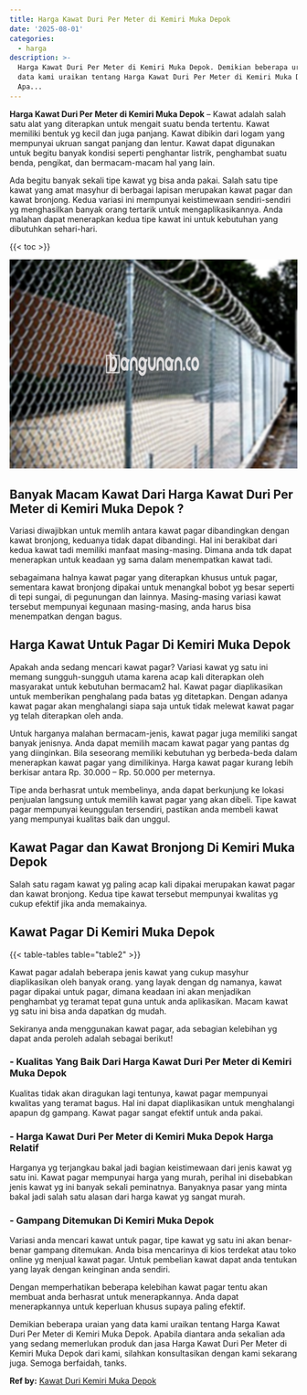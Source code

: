 ```yaml
---
title: Harga Kawat Duri Per Meter di Kemiri Muka Depok
date: '2025-08-01'
categories:
  - harga
description: >-
  Harga Kawat Duri Per Meter di Kemiri Muka Depok. Demikian beberapa uraian yang
  data kami uraikan tentang Harga Kawat Duri Per Meter di Kemiri Muka Depok.
  Apa...
---
```


**Harga Kawat Duri Per Meter di Kemiri Muka Depok** – Kawat adalah salah satu alat yang diterapkan untuk mengait suatu benda tertentu. Kawat memiliki bentuk yg kecil dan juga panjang. Kawat dibikin dari logam yang mempunyai ukruan sangat panjang dan lentur. Kawat dapat digunakan untuk begitu banyak kondisi seperti penghantar listrik, penghambat suatu benda, pengikat, dan bermacam-macam hal yang lain.

Ada begitu banyak sekali tipe kawat yg bisa anda pakai. Salah satu tipe kawat yang amat masyhur di berbagai lapisan merupakan kawat pagar dan kawat bronjong. Kedua variasi ini mempunyai keistimewaan sendiri-sendiri yg menghasilkan banyak orang tertarik untuk mengaplikasikannya. Anda malahan dapat menerapkan kedua tipe kawat ini untuk kebutuhan yang dibutuhkan sehari-hari.

{{< toc >}}

![Harga Kawat Duri Per Meter di Kemiri Muka Depok](/images/jual-kawat-murah03.png)

## Banyak Macam Kawat Dari Harga Kawat Duri Per Meter di Kemiri Muka Depok ?

Variasi diwajibkan untuk memlih antara kawat pagar dibandingkan dengan kawat bronjong, keduanya tidak dapat dibandingi. Hal ini berakibat dari kedua kawat tadi memiliki manfaat masing-masing. Dimana anda tdk dapat menerapkan untuk keadaan yg sama dalam menempatkan kawat tadi.

sebagaimana halnya kawat pagar yang diterapkan khusus untuk pagar, sementara kawat bronjong dipakai untuk menangkal bobot yg besar seperti di tepi sungai, di pegunungan dan lainnya. Masing-masing variasi kawat tersebut mempunyai kegunaan masing-masing, anda harus bisa menempatkan dengan bagus.

## Harga Kawat Untuk Pagar Di Kemiri Muka Depok

Apakah anda sedang mencari kawat pagar? Variasi kawat yg satu ini memang sungguh-sungguh utama karena acap kali diterapkan oleh masyarakat untuk kebutuhan bermacam2 hal. Kawat pagar diaplikasikan untuk memberikan penghalang pada batas yg ditetapkan. Dengan adanya kawat pagar akan menghalangi siapa saja untuk tidak melewat kawat pagar yg telah diterapkan oleh anda.

Untuk harganya malahan bermacam-jenis, kawat pagar juga memiliki sangat banyak jenisnya. Anda dapat memilih macam kawat pagar yang pantas dg yang diinginkan. Bila seseorang memiliki kebutuhan yg berbeda-beda dalam menerapkan kawat pagar yang dimilikinya. Harga kawat pagar kurang lebih berkisar antara Rp. 30.000 – Rp. 50.000 per meternya.

Tipe anda berhasrat untuk membelinya, anda dapat berkunjung ke lokasi penjualan langsung untuk memilih kawat pagar yang akan dibeli. Tipe kawat pagar mempunyai keunggulan tersendiri, pastikan anda membeli kawat yang mempunyai kualitas baik dan unggul.

## Kawat Pagar dan Kawat Bronjong Di Kemiri Muka Depok

Salah satu ragam kawat yg paling acap kali dipakai merupakan kawat pagar dan kawat bronjong. Kedua tipe kawat tersebut mempunyai kwalitas yg cukup efektif jika anda memakainya.

## Kawat Pagar Di Kemiri Muka Depok

{{< table-tables table="table2" >}}

Kawat pagar adalah beberapa jenis kawat yang cukup masyhur diaplikasikan oleh banyak orang. yang layak dengan dg namanya, kawat pagar dipakai untuk pagar, dimana keadaan ini akan menjadikan penghambat yg teramat tepat guna untuk anda aplikasikan. Macam kawat yg satu ini bisa anda dapatkan dg mudah.

Sekiranya anda menggunakan kawat pagar, ada sebagian kelebihan yg dapat anda peroleh adalah sebagai berikut!

### \- Kualitas Yang Baik Dari Harga Kawat Duri Per Meter di Kemiri Muka Depok

Kualitas tidak akan diragukan lagi tentunya, kawat pagar mempunyai kwalitas yang teramat bagus. Hal ini dapat diaplikasikan untuk menghalangi apapun dg gampang. Kawat pagar sangat efektif untuk anda pakai.

### \- Harga Kawat Duri Per Meter di Kemiri Muka Depok Harga Relatif

Harganya yg terjangkau bakal jadi bagian keistimewaan dari jenis kawat yg satu ini. Kawat pagar mempunyai harga yang murah, perihal ini disebabkan jenis kawat yg ini banyak sekali peminatnya. Banyaknya pasar yang minta bakal jadi salah satu alasan dari harga kawat yg sangat murah.

### \- Gampang Ditemukan Di Kemiri Muka Depok

Variasi anda mencari kawat untuk pagar, tipe kawat yg satu ini akan benar-benar gampang ditemukan. Anda bisa mencarinya di kios terdekat atau toko online yg menjual kawat pagar. Untuk pembelian kawat dapat anda tentukan yang layak dengan keinginan anda sendiri.

Dengan memperhatikan beberapa kelebihan kawat pagar tentu akan membuat anda berhasrat untuk menerapkannya. Anda dapat menerapkannya untuk keperluan khusus supaya paling efektif.

Demikian beberapa uraian yang data kami uraikan tentang Harga Kawat Duri Per Meter di Kemiri Muka Depok. Apabila diantara anda sekalian ada yang sedang memerlukan produk dan jasa Harga Kawat Duri Per Meter di Kemiri Muka Depok dari kami, silahkan konsultasikan dengan kami sekarang juga. Semoga berfaidah, tanks.

**Ref by:** [Kawat Duri Kemiri Muka Depok](https://id.wikipedia.org/wiki/Kawat)
